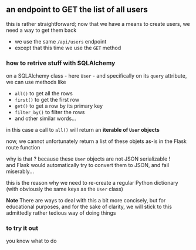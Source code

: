 ## an endpoint to GET the list of all users

this is rather straightforward; now that we have a means to create users, we
need a way to get them back

- we use the same `/api/users` endpoint
- except that this time we use the `GET` method

### how to retrive stuff with SQLAlchemy

on a SQLAlchemy class - here `User` - and specifically on its `query` attribute, we can use methods like

- `all()` to get all the rows
- `first()` to get the first row
- `get()` to get a row by its primary key
- `filter_by()` to filter the rows
- and other similar words...

in this case a call to `all()` will return an **iterable of `User` objects**

now, we cannot unfortunately return a list of these objets as-is in the Flask route function

why is that ? because these `User` objects are not JSON serializable !  
and Flask would automatically try to convert them to JSON, and fail miserably...

this is the reason why we need to re-create a regular Python dictionary (with obviously the same keys as the
`User` class)

**Note** There are ways to deal with this a bit more concisely, but for
educational purposes, and  for the sake of clarity, we will stick to this
admittedly rather tedious way of doing things

### to try it out

you know what to do
